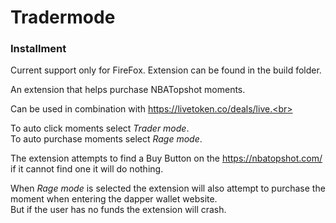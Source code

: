 # Tradermode

### Installment
Current support only for FireFox.
Extension can be found in the build folder.
<br>

An extension that helps purchase NBATopshot moments.

Can be used in combination with https://livetoken.co/deals/live.<br>

To auto click moments select _Trader mode_.<br>
To auto purchase moments select _Rage mode_.<br>

The extension attempts to find a Buy Button on the https://nbatopshot.com/<br>
if it cannot find one it will do nothing.<br>

When _Rage mode_ is selected the extension will also attempt to purchase the moment when entering the dapper wallet website.<br> But if the user has no funds the extension will crash.
